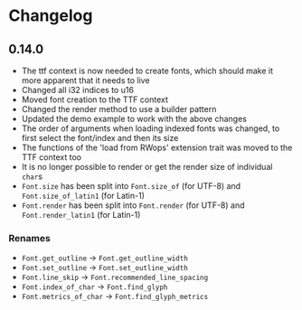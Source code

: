 # Changelog
## 0.14.0
- The ttf context is now needed to create fonts, which should make it more apparent that it needs to live
- Changed all i32 indices to u16
- Moved font creation to the TTF context
- Changed the render method to use a builder pattern
- Updated the demo example to work with the above changes
- The order of arguments when loading indexed fonts was changed, to first select the font/index and then its size
- The functions of the 'load from RWops' extension trait was moved to the TTF context too
- It is no longer possible to render or get the render size of individual ```char```s 
- ```Font.size``` has been split into ```Font.size_of``` (for UTF-8) and ```Font.size_of_latin1``` (for Latin-1)
- ```Font.render``` has been split into ```Font.render``` (for UTF-8) and ```Font.render_latin1``` (for Latin-1)
### Renames
- ```Font.get_outline``` -> ```Font.get_outline_width```
- ```Font.set_outline``` -> ```Font.set_outline_width```
- ```Font.line_skip``` -> ```Font.recommended_line_spacing```
- ```Font.index_of_char``` -> ```Font.find_glyph```
- ```Font.metrics_of_char``` -> ```Font.find_glyph_metrics```
